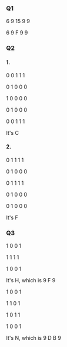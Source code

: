 ### Q1

6 9 15 9 9

6 9 F 9 9

### Q2

#### 1.

0 0 1 1 1

0 1 0 0 0

1 0 0 0 0

0 1 0 0 0

0 0 1 1 1

It's C

#### 2.

0 1 1 1 1

0 1 0 0 0

0 1 1 1 1

0 1 0 0 0

0 1 0 0 0

It's F

### Q3

1 0 0 1

1 1 1 1

1 0 0 1

It's H, which is 9 F 9

1 0 0 1

1 1 0 1

1 0 1 1

1 0 0 1

It's N, which is  9 D B 9
